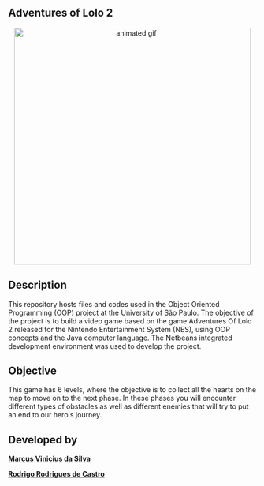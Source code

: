 ## Adventures of Lolo 2

<div align ="center">
  <img src="game.gif" width="480px" alt="animated gif"/>
</div>


## Description

This repository hosts files and codes used in the Object Oriented Programming (OOP) project at the University of São Paulo. The objective of the project is to build a video game based on the game Adventures Of Lolo 2 released for the Nintendo Entertainment System (NES), using OOP concepts and the Java computer language. The Netbeans integrated development environment was used to develop the project.

## Objective

This game has 6 levels, where the objective is to collect all the hearts on the map to move on to the next phase. In these phases you will encounter different types of obstacles as well as different enemies that will try to put an end to our hero's journey.

## Developed by

**[Marcus Vinicius da Silva](www.linkedin.com/in/silvamarcuss)**

**[Rodrigo Rodrigues de Castro](https://www.linkedin.com/in/rodrigorcz)**
